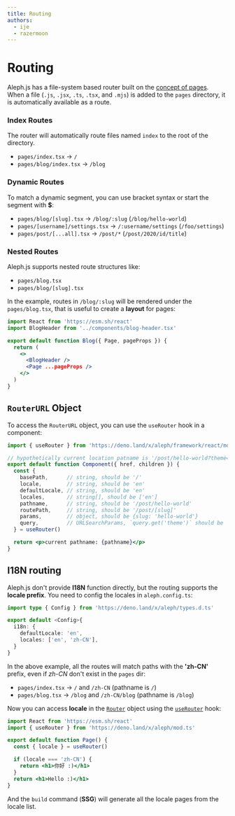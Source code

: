 ```yaml
---
title: Routing
authors:
  - ije
  - razermoon
---
```


# Routing

Aleph.js has a file-system based router built on the [concept of pages](/docs/basic-features/pages).
<br>
When a file (`.js`, `.jsx`, `.ts`, `.tsx`, and `.mjs`) is added to the `pages` directory, it is automatically available as a route.

### Index Routes

The router will automatically route files named `index` to the root of the directory.

- `pages/index.tsx` → `/`
- `pages/blog/index.tsx` → `/blog`

### Dynamic Routes

To match a dynamic segment, you can use bracket syntax or start the segment with **$**:

- `pages/blog/[slug].tsx` → `/blog/:slug` (`/blog/hello-world`)
- `pages/[username]/settings.tsx` → `/:username/settings` (`/foo/settings`)
- `pages/post/[...all].tsx` → `/post/*` (`/post/2020/id/title`)

### Nested Routes

Aleph.js supports nested route structures like:

- `pages/blog.tsx`
- `pages/blog/[slug].tsx`

In the example, routes in `/blog/:slug` will be rendered under the `pages/blog.tsx`, that is useful to create a **layout** for pages:

```jsx
import React from 'https://esm.sh/react'
import BlogHeader from '../components/blog-header.tsx'

export default function Blog({ Page, pageProps }) {
  return (
    <>
      <BlogHeader />
      <Page ...pageProps />
    </>
  )
}
```

## `RouterURL` Object

To access the `RouterURL` object, you can use the `useRouter` hook in a component:

```jsx
import { useRouter } from 'https://deno.land/x/aleph/framework/react/mod.ts'

// hypothetically current location patname is '/post/hello-world?theme=dark'
export default function Component({ href, children }) {
  const {
    basePath,      // string, should be '/'
    locale,        // string, should be 'en'
    defaultLocale, // string, should be 'en'
    locales,       // string[], should be ['en']
    pathname,      // string, should be '/post/hello-world'
    routePath,     // string, should be '/post/[slug]'
    params,        // object, should be {slug: 'hello-world'}
    query,         // URLSearchParams, `query.get('theme')` should be 'dark'
  } = useRouter()

  return <p>current pathname: {pathname}</p>
}
```

## I18N routing

Aleph.js don't provide **I18N** function directly, but the routing supports the **locale prefix**. You need to config the locales in `aleph.config.ts`:

```ts
import type { Config } from 'https://deno.land/x/aleph/types.d.ts'

export default <Config>{
  i18n: {
    defaultLocale: 'en',
    locales: ['en', 'zh-CN'],
  }
}
```

In the above example, all the routes will match paths with the **'zh-CN'** prefix, even if _zh-CN_ don't exist in the `pages` dir:

- `pages/index.tsx` → `/` and `/zh-CN` (pathname is `/`)
- `pages/blog.tsx` → `/blog` and `/zh-CN/blog` (pathname is `/blog`)

Now you can access **locale** in the [`Router`](/docs/api-reference/types.ts/#RouterURL) object using the [`useRouter`](/docs/api-reference/mod.ts#useRouter) hook:

```jsx
import React from 'https://esm.sh/react'
import { useRouter } from 'https://deno.land/x/aleph/mod.ts'

export default function Page() {
  const { locale } = useRouter()

  if (locale === 'zh-CN') {
    return <h1>你好 :)</h1>
  }
  return <h1>Hello :)</h1>
}
```

And the `build` command (**SSG**) will generate all the locale pages from the locale list.
